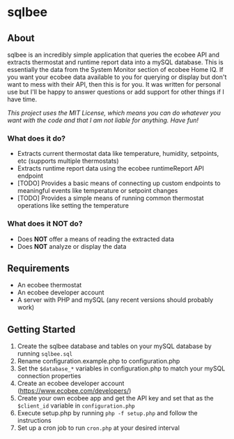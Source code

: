 # sqlbee

## About
sqlbee is an incredibly simple application that queries the ecobee API and extracts thermostat and runtime report data into a mySQL database. This is essentially the data from the System Monitor section of ecobee Home IQ. If you want your ecobee data available to you for querying or display but don't want to mess with their API, then this is for you. It was written for personal use but I'll be happy to answer questions or add support for other things if I have time.

_This project uses the MIT License, which means you can do whatever you want with the code and that I am not liable for anything. Have fun!_

### What does it do?
- Extracts current thermostat data like temperature, humidity, setpoints, etc (supports multiple thermostats)
- Extracts runtime report data using the ecobee runtimeReport API endpoint
- [TODO] Provides a basic means of connecting up custom endpoints to meaningful events like temperature or setpoint changes
- [TODO] Provides a simple means of running common thermostat operations like setting the temperature

### What does it NOT do?
- Does **NOT** offer a means of reading the extracted data
- Does **NOT** analyze or display the data

## Requirements
- An ecobee thermostat
- An ecobee developer account
- A server with PHP and mySQL (any recent versions should probably work)

## Getting Started
1. Create the sqlbee database and tables on your mySQL database by running `sqlbee.sql`
2. Rename configuration.example.php to configuration.php
3. Set the `$database_*` variables in configuration.php to match your mySQL connection properties
4. Create an ecobee developer account (https://www.ecobee.com/developers/)
5. Create your own ecobee app and get the API key and set that as the `$client_id` variable in `configuration.php`
6. Execute setup.php by running `php -f setup.php` and follow the instructions
7. Set up a cron job to run `cron.php` at your desired interval
